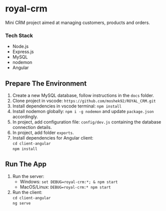 # royal-crm

Mini CRM project aimed at managing customers, products and orders.

### Tech Stack
* Node.js
* Express.js
* MySQL
* nodemon
* Angular

## Prepare The Environment
1. Create a new MySQL database, follow instructions in the `docs` folder.
2. Clone project in vscode: `https://github.com/moshek92/ROYAL_CRM.git`
3. Install dependencies in vscode terminal: `npm install`
4. Install nodemon globally: `npm i -g nodemon` and update `package.json` accordingly.
5. In project, add configuration file: `config/dev.js` containing the database connection details.
6. In project, add folder `exports`.
7. Install dependencies for Angular client:   
`cd client-angular`  
`npm install`

## Run The App
1. Run the server:
    * Windows: `set DEBUG=royal-crm:*; & npm start`
    * MacOS/Linux: `DEBUG=royal-crm:* npm start`
2. Run the client:  
`cd client-angular`  
`ng serve`
